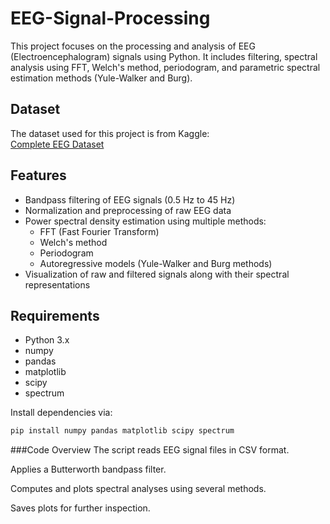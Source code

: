 # EEG-Signal-Processing
This project focuses on the processing and analysis of EEG (Electroencephalogram) signals using Python. It includes filtering, spectral analysis using FFT, Welch's method, periodogram, and parametric spectral estimation methods (Yule-Walker and Burg).

## Dataset

The dataset used for this project is from Kaggle:  
[Complete EEG Dataset](https://www.kaggle.com/datasets/amananandrai/complete-eeg-dataset)

## Features

- Bandpass filtering of EEG signals (0.5 Hz to 45 Hz)
- Normalization and preprocessing of raw EEG data
- Power spectral density estimation using multiple methods:
  - FFT (Fast Fourier Transform)
  - Welch's method
  - Periodogram
  - Autoregressive models (Yule-Walker and Burg methods)
- Visualization of raw and filtered signals along with their spectral representations

## Requirements

- Python 3.x
- numpy
- pandas
- matplotlib
- scipy
- spectrum

Install dependencies via:

```bash
pip install numpy pandas matplotlib scipy spectrum
```
###Code Overview
The script reads EEG signal files in CSV format.

Applies a Butterworth bandpass filter.

Computes and plots spectral analyses using several methods.

Saves plots for further inspection.
